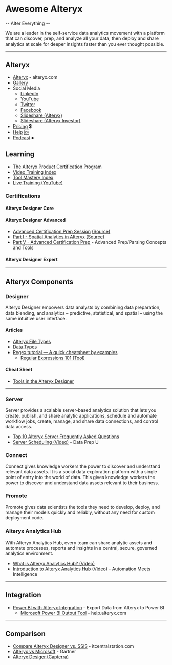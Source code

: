 # Awesome Alteryx
-- Alter Everything --


We are a leader in the self-service data analytics movement with a 
platform that can discover, prep, and analyze all your data, 
then deploy and share analytics at scale for deeper insights 
faster than you ever thought possible.

-----


## Alteryx
* [Alteryx](https://www.alteryx.com) - alteryx.com
* [Gallery](https://gallery.alteryx.com)
* Social Media
  * [LinkedIn](https://www.linkedin.com/company/alteryx/)
  * [YouTube](https://www.youtube.com/channel/UCHXZG5zyEXAdAC1zPooTKOQ)
  * [Twitter](https://twitter.com/notifications)
  * [Facebook](https://www.facebook.com/alteryx)
  * [Slideshare (Alteryx)](https://www2.slideshare.net/Alteryx)
  * [Slideshare (Alteryx Investor)](https://www2.slideshare.net/alteryxinvestor/alteryx-investor-presentation)
* [Pricing](https://www.alteryx.com/products/platform-details/pricing) 💲
* [Help](https://help.alteryx.com/) 🆘
* [Podcast](https://community.alteryx.com/t5/Alter-Everything-Podcast/bg-p/podcast) ⏺

## Learning 
* [The Alteryx Product Certification Program](https://community.alteryx.com/t5/Certification/bd-p/product-certification)
* [Video Training Index](https://community.alteryx.com/t5/Videos/Video-Training-Index/td-p/45161)
* [Tool Mastery Index](https://community.alteryx.com/t5/Alteryx-Designer-Knowledge-Base/Tool-Mastery-Index/ta-p/84593)
* [Live Training (YouTube)](https://www.youtube.com/watch?v=tNMyd7OB75I&list=PLfSLx4WE4q50eriX-fpzQdaSCfxuKT8tZ)

### Certifications

#### Alteryx Designer Core

#### Alteryx Designer Advanced
* [Advanced Certification Prep Session](https://www.youtube.com/watch?v=5tbgfcv_A8o&feature=emb_logo) [(Source)](https://community.alteryx.com/t5/Videos/Advanced-Certification-Prep-Session/td-p/175693)
* [Part I - Spatial Analytics in Alteryx](https://www.youtube.com/watch?v=5wLU9wc7tkk&feature=emb_logo) [(Source)](https://community.alteryx.com/t5/Videos/Advanced-Certification-Prep-Part-I/m-p/351816)
* [Part V - Advanced Certification Prep](https://www.youtube.com/watch?v=dBtaf95yhKg) - Advanced Prep/Parsing Concepts and Tools

#### Alteryx Designer Expert

-----

## Alteryx Components

### Designer
Alteryx Designer empowers data analysts by combining data preparation, data blending, and analytics – predictive, statistical, and spatial – using the same intuitive user interface.

#### Articles
* [Alteryx File Types](https://help.alteryx.com/current/designer/alteryx-file-types)
* [Data Types](https://help.alteryx.com/current/designer/data-types)
* [Regex tutorial — A quick cheatsheet by examples](https://medium.com/factory-mind/regex-tutorial-a-simple-cheatsheet-by-examples-649dc1c3f285)
  * [Regular Expressions 101 (Tool)](https://regex101.com/)

#### Cheat Sheet
* [Tools in the Alteryx Designer](https://www.alteryx.com/sites/default/files/alteryx-designer-tools-sheet_0.pdf)
-----

### Server
Server provides a scalable server-based analytics solution that lets you create, publish, and share analytic applications, schedule and automate workflow jobs, create, manage, and share data connections, and control data access.
* [Top 10 Alteryx Server Frequently Asked Questions](https://community.alteryx.com/t5/Engine-Works/Top-10-Alteryx-Server-Frequently-Asked-Questions/ba-p/21645)
* [Server Scheduling (Video)](https://www.youtube.com/watch?v=kOhUHGjwAGA) - Data Prep U

### Connect
Connect gives knowledge workers the power to discover and understand relevant data assets. It is a social data exploration platform with a single point of entry into the world of data. This gives knowledge workers the power to discover and understand data assets relevant to their business.

### Promote
Promote gives data scientists the tools they need to develop, deploy, and manage their models quickly and reliably, without any need for custom deployment code. 

### Alteryx Analytics Hub
With Alteryx Analytics Hub, every team can share analytic assets and automate processes, reports and insights in a central, secure, governed analytics environment.
* [What is Alteryx Analytics Hub? (Video)](https://www.youtube.com/watch?v=uGJ7jYoOF6Q)
* [Introduction to Alteryx Analytics Hub (Video)](https://www.youtube.com/watch?v=_0IYA0z7uhc) - Automation Meets Intelligence

----
## Integration
* [Power BI with Alteryx Integration](https://www.youtube.com/watch?v=Q-SAVuI3Ha4) - Export Data from Alteryx to Power BI
  * [Microsoft Power BI Output Tool](https://help.alteryx.com/current/designer/microsoft-power-bi-output-tool) - help.alteryx.com
----

## Comparison
* [Compare Alteryx Designer vs. SSIS](https://www.itcentralstation.com/products/comparisons/alteryx-designer_vs_ssis) - itcentralstation.com
* [Alteryx vs Microsoft](https://www.gartner.com/reviews/market/data-preparation-tools/compare/alteryx-vs-microsoft) - Gartner
* [Alteryx Desiger (Capterra)](https://www.capterra.com/p/145696/Alteryx-Designer/)
